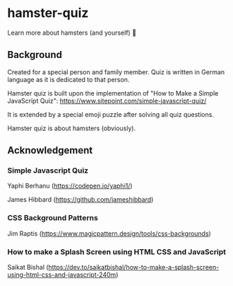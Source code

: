 # hamster-quiz
Learn more about hamsters (and yourself) 🐹

## Background
Created for a special person and family member. Quiz is written in German language as it is dedicated to that person.

Hamster quiz is built upon the implementation of "How to Make a Simple JavaScript Quiz":
https://www.sitepoint.com/simple-javascript-quiz/

It is extended by a special emoji puzzle after solving all quiz questions.

Hamster quiz is about hamsters (obviously).

## Acknowledgement

### Simple Javascript Quiz
Yaphi Berhanu (https://codepen.io/yaphi1/)

James Hibbard (https://github.com/jameshibbard)

### CSS Background Patterns
Jim Raptis (https://www.magicpattern.design/tools/css-backgrounds)

### How to make a Splash Screen using HTML CSS and JavaScript
Saikat Bishal (https://dev.to/saikatbishal/how-to-make-a-splash-screen-using-html-css-and-javascript-240m)